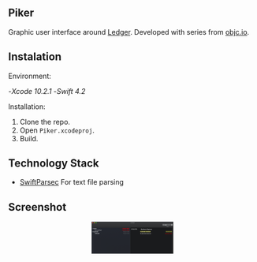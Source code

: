 ## Piker

Graphic user interface around [Ledger](https://www.investopedia.com/terms/g/generalledger.asp). Developed with series from [objc.io](https://www.objc.io).

## Instalation

Environment: 

-*Xcode 10.2.1*
-*Swift 4.2*

Installation: 

1. Clone the repo.
2. Open `Piker.xcodeproj`.
3. Build.

## Technology Stack

- [SwiftParsec](https://github.com/davedufresne/SwiftParsec) For text file parsing

## Screenshot

<p align="center">
<img width="33%" src="/main.png">
</p>
